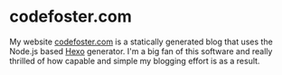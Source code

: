 # codefoster.com
My website [codefoster.com](http://codefoster.com) is a statically generated blog that uses the Node.js based [Hexo](http://hexoio) generator. I'm a big fan of this software and really thrilled of how capable and simple my blogging effort is as a result.
